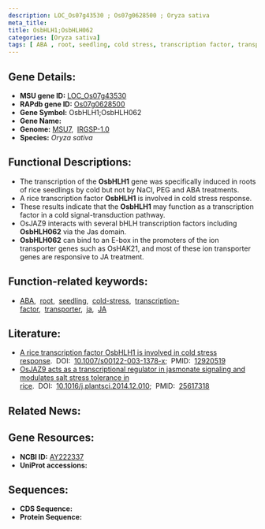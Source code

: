 ```yaml
---
description: LOC_Os07g43530 ; Os07g0628500 ; Oryza sativa
meta_title:
title: OsbHLH1;OsbHLH062
categories: [Oryza sativa]
tags: [ ABA , root, seedling, cold stress, transcription factor, transporter,  ja , JA]
---
```


## Gene Details:
- **MSU gene ID:** [LOC_Os07g43530](http://rice.uga.edu/cgi-bin/ORF_infopage.cgi?orf=LOC_Os07g43530)  
- **RAPdb gene ID:** [Os07g0628500](https://rapdb.dna.affrc.go.jp/locus/?name=Os07g0628500)  
- **Gene Symbol:** OsbHLH1;OsbHLH062
- **Gene Name:**
- **Genome:**  [MSU7](http://rice.uga.edu/),&nbsp;&nbsp;[IRGSP-1.0](https://rapdb.dna.affrc.go.jp/download/irgsp1.html)
- **Species:** *Oryza sativa*

## Functional Descriptions:
   - The transcription of the **OsbHLH1** gene was specifically induced in roots of rice seedlings by cold but not by NaCl, PEG and ABA treatments.
   - A rice transcription factor **OsbHLH1** is involved in cold stress response.
   - These results indicate that the **OsbHLH1** may function as a transcription factor in a cold signal-transduction pathway.
   - OsJAZ9 interacts with several bHLH transcription factors including **OsbHLH062** via the Jas domain.
   - **OsbHLH062** can bind to an E-box in the promoters of the ion transporter genes such as OsHAK21, and most of these ion transporter genes are responsive to JA treatment.

## Function-related keywords:
   - [ABA](/tags/ABA/),&nbsp;&nbsp;[root](/tags/root/),&nbsp;&nbsp;[seedling](/tags/seedling/),&nbsp;&nbsp;[cold-stress](/tags/cold-stress/),&nbsp;&nbsp;[transcription-factor](/tags/transcription-factor/),&nbsp;&nbsp;[transporter](/tags/transporter/),&nbsp;&nbsp;[ja](/tags/ja/),&nbsp;&nbsp;[JA](/tags/JA/)

## Literature:
   - [A rice transcription factor OsbHLH1 is involved in cold stress response](https://www.doi.org/10.1007/s00122-003-1378-x).&nbsp;&nbsp;DOI:&nbsp;&nbsp;[10.1007/s00122-003-1378-x](https://www.doi.org/10.1007/s00122-003-1378-x);&nbsp;&nbsp;PMID:&nbsp;&nbsp;[12920519](https://pubmed.ncbi.nlm.nih.gov/12920519/)
   - [OsJAZ9 acts as a transcriptional regulator in jasmonate signaling and modulates salt stress tolerance in rice](https://www.doi.org/10.1016/j.plantsci.2014.12.010).&nbsp;&nbsp;DOI:&nbsp;&nbsp;[10.1016/j.plantsci.2014.12.010](https://www.doi.org/10.1016/j.plantsci.2014.12.010);&nbsp;&nbsp;PMID:&nbsp;&nbsp;[25617318](https://pubmed.ncbi.nlm.nih.gov/25617318/)

## Related News:

## Gene Resources:
- **NCBI ID:**  [AY222337](http://www.ncbi.nlm.nih.gov/nuccore/AY222337)
- **UniProt accessions:** [](https://www.uniprot.org/uniprotkb//entry)

## Sequences:
- **CDS Sequence:**
- **Protein Sequence:**
